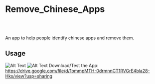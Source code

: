 # Remove_Chinese_Apps
<br> <br>

An app to help people identify chinese apps and remove them.

## Usage ##

![Alt Text](https://media.giphy.com/media/vFKqnCdLPNOKc/giphy.gif)
![Alt Text](https://github.com/mohitkum4r/Remove-Chinese-Apps/blob/master/Screenrecorder-2020-12-18-10-34.gif)
Download/Test the App:
https://drive.google.com/file/d/1bmmpMTH-0drmnnCT1RVGrE4bla28-Hks/view?usp=sharing
